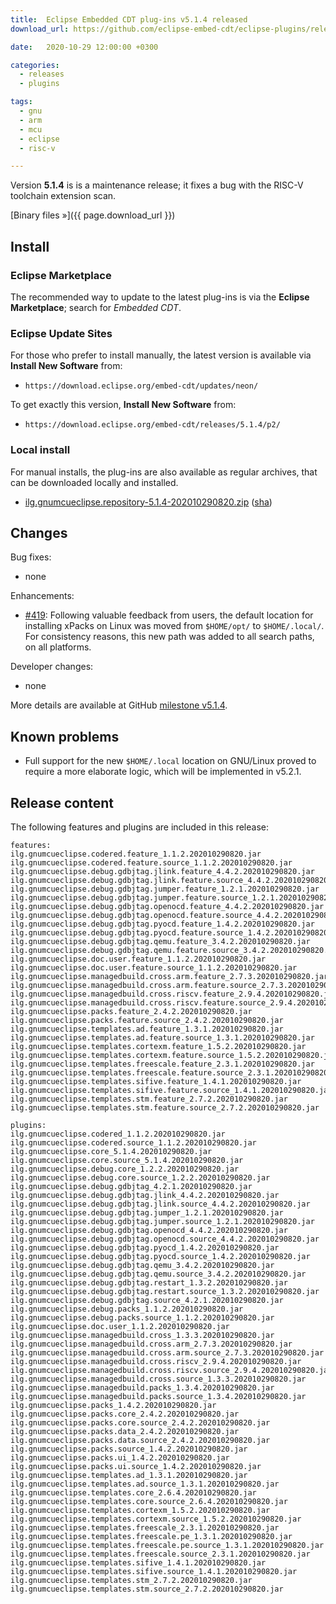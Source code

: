 ```yaml
---
title:  Eclipse Embedded CDT plug-ins v5.1.4 released
download_url: https://github.com/eclipse-embed-cdt/eclipse-plugins/releases/tag/v5.1.4/

date:   2020-10-29 12:00:00 +0300

categories:
  - releases
  - plugins

tags:
  - gnu
  - arm
  - mcu
  - eclipse
  - risc-v

---
```


Version **5.1.4** is is a maintenance release; it fixes a bug with the
RISC-V toolchain extension scan.

[Binary files »]({{ page.download_url }})

## Install

### Eclipse Marketplace

The recommended way to update to the latest plug-ins is via the
**Eclipse Marketplace**; search for _Embedded CDT_.

### Eclipse Update Sites

For those who prefer to install manually, the latest version is available
via **Install New Software** from:

- `https://download.eclipse.org/embed-cdt/updates/neon/`

To get exactly this version, **Install New Software** from:

- `https://download.eclipse.org/embed-cdt/releases/5.1.4/p2/`

### Local install

For manual installs, the plug-ins are also available as regular archives,
that can be downloaded locally and installed.

- [ilg.gnumcueclipse.repository-5.1.4-202010290820.zip](https://www.eclipse.org/downloads/download.php?file=/embed-cdt/releases/5.1.4/ilg.gnumcueclipse.repository-5.1.4-202007271621.zip)
([sha](https://www.eclipse.org/downloads/download.php?file=/embed-cdt/releases/5.1.4/ilg.gnumcueclipse.repository-5.1.4-202007271621.zip.sha))

## Changes

Bug fixes:

- none

Enhancements:

- [#419](https://github.com/eclipse-embed-cdt/eclipse-plugins/issues/419):
Following valuable feedback from users, the default location for installing
xPacks on Linux was moved from `$HOME/opt/` to `$HOME/.local/`. For
consistency reasons, this new path was added to all search paths, on
all platforms.

Developer changes:

- none

More details are available at GitHub [milestone v5.1.4](https://github.com/eclipse-embed-cdt/eclipse-plugins/milestone/21?closed=1).

## Known problems

- Full support for the new `$HOME/.local` location on GNU/Linux proved
to require a more elaborate logic, which will be implemented in v5.2.1.

## Release content

The following features and plugins are included in this release:

```
features:
ilg.gnumcueclipse.codered.feature_1.1.2.202010290820.jar
ilg.gnumcueclipse.codered.feature.source_1.1.2.202010290820.jar
ilg.gnumcueclipse.debug.gdbjtag.jlink.feature_4.4.2.202010290820.jar
ilg.gnumcueclipse.debug.gdbjtag.jlink.feature.source_4.4.2.202010290820.jar
ilg.gnumcueclipse.debug.gdbjtag.jumper.feature_1.2.1.202010290820.jar
ilg.gnumcueclipse.debug.gdbjtag.jumper.feature.source_1.2.1.202010290820.jar
ilg.gnumcueclipse.debug.gdbjtag.openocd.feature_4.4.2.202010290820.jar
ilg.gnumcueclipse.debug.gdbjtag.openocd.feature.source_4.4.2.202010290820.jar
ilg.gnumcueclipse.debug.gdbjtag.pyocd.feature_1.4.2.202010290820.jar
ilg.gnumcueclipse.debug.gdbjtag.pyocd.feature.source_1.4.2.202010290820.jar
ilg.gnumcueclipse.debug.gdbjtag.qemu.feature_3.4.2.202010290820.jar
ilg.gnumcueclipse.debug.gdbjtag.qemu.feature.source_3.4.2.202010290820.jar
ilg.gnumcueclipse.doc.user.feature_1.1.2.202010290820.jar
ilg.gnumcueclipse.doc.user.feature.source_1.1.2.202010290820.jar
ilg.gnumcueclipse.managedbuild.cross.arm.feature_2.7.3.202010290820.jar
ilg.gnumcueclipse.managedbuild.cross.arm.feature.source_2.7.3.202010290820.jar
ilg.gnumcueclipse.managedbuild.cross.riscv.feature_2.9.4.202010290820.jar
ilg.gnumcueclipse.managedbuild.cross.riscv.feature.source_2.9.4.202010290820.jar
ilg.gnumcueclipse.packs.feature_2.4.2.202010290820.jar
ilg.gnumcueclipse.packs.feature.source_2.4.2.202010290820.jar
ilg.gnumcueclipse.templates.ad.feature_1.3.1.202010290820.jar
ilg.gnumcueclipse.templates.ad.feature.source_1.3.1.202010290820.jar
ilg.gnumcueclipse.templates.cortexm.feature_1.5.2.202010290820.jar
ilg.gnumcueclipse.templates.cortexm.feature.source_1.5.2.202010290820.jar
ilg.gnumcueclipse.templates.freescale.feature_2.3.1.202010290820.jar
ilg.gnumcueclipse.templates.freescale.feature.source_2.3.1.202010290820.jar
ilg.gnumcueclipse.templates.sifive.feature_1.4.1.202010290820.jar
ilg.gnumcueclipse.templates.sifive.feature.source_1.4.1.202010290820.jar
ilg.gnumcueclipse.templates.stm.feature_2.7.2.202010290820.jar
ilg.gnumcueclipse.templates.stm.feature.source_2.7.2.202010290820.jar

plugins:
ilg.gnumcueclipse.codered_1.1.2.202010290820.jar
ilg.gnumcueclipse.codered.source_1.1.2.202010290820.jar
ilg.gnumcueclipse.core_5.1.4.202010290820.jar
ilg.gnumcueclipse.core.source_5.1.4.202010290820.jar
ilg.gnumcueclipse.debug.core_1.2.2.202010290820.jar
ilg.gnumcueclipse.debug.core.source_1.2.2.202010290820.jar
ilg.gnumcueclipse.debug.gdbjtag_4.2.1.202010290820.jar
ilg.gnumcueclipse.debug.gdbjtag.jlink_4.4.2.202010290820.jar
ilg.gnumcueclipse.debug.gdbjtag.jlink.source_4.4.2.202010290820.jar
ilg.gnumcueclipse.debug.gdbjtag.jumper_1.2.1.202010290820.jar
ilg.gnumcueclipse.debug.gdbjtag.jumper.source_1.2.1.202010290820.jar
ilg.gnumcueclipse.debug.gdbjtag.openocd_4.4.2.202010290820.jar
ilg.gnumcueclipse.debug.gdbjtag.openocd.source_4.4.2.202010290820.jar
ilg.gnumcueclipse.debug.gdbjtag.pyocd_1.4.2.202010290820.jar
ilg.gnumcueclipse.debug.gdbjtag.pyocd.source_1.4.2.202010290820.jar
ilg.gnumcueclipse.debug.gdbjtag.qemu_3.4.2.202010290820.jar
ilg.gnumcueclipse.debug.gdbjtag.qemu.source_3.4.2.202010290820.jar
ilg.gnumcueclipse.debug.gdbjtag.restart_1.3.2.202010290820.jar
ilg.gnumcueclipse.debug.gdbjtag.restart.source_1.3.2.202010290820.jar
ilg.gnumcueclipse.debug.gdbjtag.source_4.2.1.202010290820.jar
ilg.gnumcueclipse.debug.packs_1.1.2.202010290820.jar
ilg.gnumcueclipse.debug.packs.source_1.1.2.202010290820.jar
ilg.gnumcueclipse.doc.user_1.1.2.202010290820.jar
ilg.gnumcueclipse.managedbuild.cross_1.3.3.202010290820.jar
ilg.gnumcueclipse.managedbuild.cross.arm_2.7.3.202010290820.jar
ilg.gnumcueclipse.managedbuild.cross.arm.source_2.7.3.202010290820.jar
ilg.gnumcueclipse.managedbuild.cross.riscv_2.9.4.202010290820.jar
ilg.gnumcueclipse.managedbuild.cross.riscv.source_2.9.4.202010290820.jar
ilg.gnumcueclipse.managedbuild.cross.source_1.3.3.202010290820.jar
ilg.gnumcueclipse.managedbuild.packs_1.3.4.202010290820.jar
ilg.gnumcueclipse.managedbuild.packs.source_1.3.4.202010290820.jar
ilg.gnumcueclipse.packs_1.4.2.202010290820.jar
ilg.gnumcueclipse.packs.core_2.4.2.202010290820.jar
ilg.gnumcueclipse.packs.core.source_2.4.2.202010290820.jar
ilg.gnumcueclipse.packs.data_2.4.2.202010290820.jar
ilg.gnumcueclipse.packs.data.source_2.4.2.202010290820.jar
ilg.gnumcueclipse.packs.source_1.4.2.202010290820.jar
ilg.gnumcueclipse.packs.ui_1.4.2.202010290820.jar
ilg.gnumcueclipse.packs.ui.source_1.4.2.202010290820.jar
ilg.gnumcueclipse.templates.ad_1.3.1.202010290820.jar
ilg.gnumcueclipse.templates.ad.source_1.3.1.202010290820.jar
ilg.gnumcueclipse.templates.core_2.6.4.202010290820.jar
ilg.gnumcueclipse.templates.core.source_2.6.4.202010290820.jar
ilg.gnumcueclipse.templates.cortexm_1.5.2.202010290820.jar
ilg.gnumcueclipse.templates.cortexm.source_1.5.2.202010290820.jar
ilg.gnumcueclipse.templates.freescale_2.3.1.202010290820.jar
ilg.gnumcueclipse.templates.freescale.pe_1.3.1.202010290820.jar
ilg.gnumcueclipse.templates.freescale.pe.source_1.3.1.202010290820.jar
ilg.gnumcueclipse.templates.freescale.source_2.3.1.202010290820.jar
ilg.gnumcueclipse.templates.sifive_1.4.1.202010290820.jar
ilg.gnumcueclipse.templates.sifive.source_1.4.1.202010290820.jar
ilg.gnumcueclipse.templates.stm_2.7.2.202010290820.jar
ilg.gnumcueclipse.templates.stm.source_2.7.2.202010290820.jar
```
